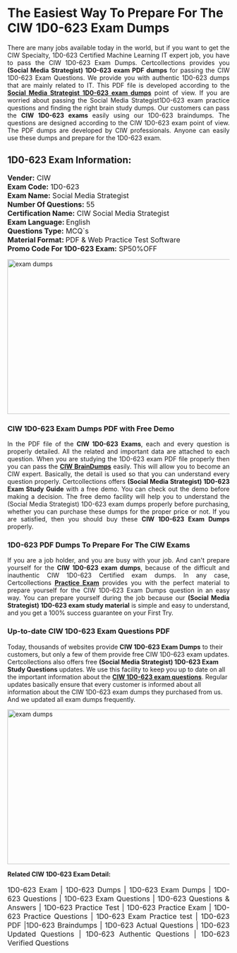 <h1>The Easiest Way To Prepare For The CIW 1D0-623 Exam Dumps</h1> <p style="text-align:justify">There are many jobs available today in the world, but if you want to get the CIW Specialty, 1D0-623 Certified Machine Learning IT expert job, you have to pass the CIW 1D0-623 Exam Dumps. Certcollections provides you <strong>(Social Media Strategist) 1D0-623 exam PDF dumps</strong> for passing the CIW 1D0-623 Exam Questions. We provide you with authentic 1D0-623 dumps that are mainly related to IT. This PDF file is developed according to the <a href="https://www.certsofficial.com/ciw/1d0-623-questions"><strong>Social Media Strategist 1D0-623 exam dumps</strong></a> point of view. If you are worried about passing the Social Media Strategist1D0-623 exam practice questions and finding the right brain study dumps. Our customers can pass the <strong>CIW 1D0-623 exams </strong>easily using our 1D0-623 braindumps. The questions are designed according to the CIW 1D0-623 exam point of view. The PDF dumps are developed by CIW professionals. Anyone can easily use these dumps and prepare for the 1D0-623 exam.</p> <h2><strong>1D0-623 Exam Information:</strong></h2> <p><span style="font-size:16px"><strong>Vender:</strong> CIW<br /> <strong>Exam Code:</strong> 1D0-623<br /> <strong>Exam Name:</strong> Social Media Strategist<br /> <strong>Number Of Questions:</strong> 55<br /> <strong>Certification Name:</strong> CIW Social Media Strategist<br /> <strong>Exam Language: </strong>English<br /> <strong>Questions Type:</strong> MCQ`s<br /> <strong>Material Format: </strong>PDF & Web Practice Test Software<br /> <strong>Promo Code For 1D0-623 Exam:</strong> SP50%OFF</span></p> <p><a href="https://www.certsofficial.com/ciw/1d0-623-questions" rel="no-follow"><img alt="exam dumps" src="https://www.certcollections.com/uploads/content/certsofficial.jpg" style="height:350px; width:750px" /></a></p> <h3><strong>CIW 1D0-623 Exam Dumps PDF with Free Demo</strong></h3> <p style="text-align:justify">In the PDF file of the <strong>CIW 1D0-623 Exams</strong>, each and every question is properly detailed. All the related and important data are attached to each question. When you are studying the 1D0-623 exam PDF file properly then you can pass the <a href="https://www.certsofficial.com/ciw-dumps"><strong>CIW BrainDumps</strong></a> easily. This will allow you to become an CIW expert. Basically, the detail is used so that you can understand every question properly. Certcollections offers <strong>(Social Media Strategist) 1D0-623 Exam Study Guide</strong> with a free demo. You can check out the demo before making a decision. The free demo facility will help you to understand the (Social Media Strategist) 1D0-623 exam dumps properly before purchasing, whether you can purchase these dumps for the proper price or not. If you are satisfied, then you should buy these <strong>CIW 1D0-623 Exam Dumps</strong> properly.</p> <h3><strong>1D0-623 PDF Dumps To Prepare For The CIW Exams</strong></h3> <p style="text-align:justify">If you are a job holder, and you are busy with your job. And can't prepare yourself for the <strong>CIW 1D0-623 exam dumps</strong>, because of the difficult and inauthentic CIW 1D0-623 Certified exam dumps. In any case, Certcollections <strong><a href="https://www.certsofficial.com/">Practice Exam</a></strong> provides you with the perfect material to prepare yourself for the CIW 1D0-623 Exam Dumps question in an easy way. You can prepare yourself during the job because our <strong>(Social Media Strategist) 1D0-623 exam study material</strong> is simple and easy to understand, and you get a 100% success guarantee on your First Try.</p> <h3><strong>Up-to-date CIW 1D0-623 Exam Questions PDF</strong></h3> <p>Today, thousands of websites provide <strong>CIW 1D0-623 Exam Dumps</strong> to their customers, but only a few of them provide free CIW 1D0-623 exam updates. Certcollections also offers free <strong>(Social Media Strategist) 1D0-623 Exam Study Questions</strong> updates. We use this facility to keep you up to date on all the important information about the <a href="https://www.certsofficial.com/ciw/1d0-623-questions"><strong>CIW 1D0-623 exam questions</strong></a>. Regular updates basically ensure that every customer is informed about all information about the CIW 1D0-623 exam dumps they purchased from us. And we updated all exam dumps frequently.</p> <p><a href="https://www.certsofficial.com/ciw/1d0-623-questions"><img alt="exam dumps " src="https://www.certcollections.com/uploads/content/certsofficial2.jpg" style="height:350px; width:750px" /></a></p> <p style="text-align:justify"><span style="font-size:14px"><strong>Related CIW 1D0-623 Exam Detail:</strong></span><br /> <br /> <span style="font-size:16px">1D0-623 Exam | 1D0-623 Dumps | 1D0-623 Exam Dumps | 1D0-623 Questions | 1D0-623 Exam Questions | 1D0-623 Questions & Answers | 1D0-623 Practice Test | 1D0-623 Practice Exam | 1D0-623 Practice Questions | 1D0-623 Exam Practice test | 1D0-623 PDF |1D0-623 Braindumps | 1D0-623 Actual Questions | 1D0-623 Updated Questions | 1D0-623 Authentic Questions | 1D0-623 Verified Questions</span></p>
